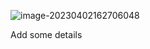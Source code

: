 ![image-20230402162706048](/home/xiaoyang/Markdown/assets/image-20230402162706048.png)

Add some details
